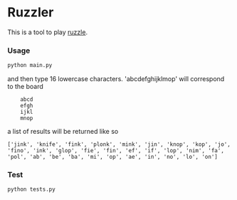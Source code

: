Ruzzler
=========

This is a tool to play [ruzzle](https://itunes.apple.com/in/app/ruzzle/id504265646?mt=8). 

### Usage

```bash
python main.py
```
and then type 16 lowercase characters. 
'abcdefghijklmop' will correspond to the board   
```
    abcd  
    efgh  
    ijkl  
    mnop  
```
a list of results will be returned like so

```
['jink', 'knife', 'fink', 'plonk', 'mink', 'jin', 'knop', 'kop', 'jo', 'fino', 'ink', 'glop', 'fie', 'fin', 'ef', 'if', 'lop', 'nim', 'fa', 'pol', 'ab', 'be', 'ba', 'mi', 'op', 'ae', 'in', 'no', 'lo', 'on']
```


### Test

```
python tests.py
```

